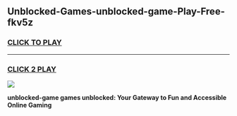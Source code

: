 
## Unblocked-Games-unblocked-game-Play-Free-fkv5z
<h3>
<a href="https://premium76.site?title=unblocked-game&ref=20M">CLICK TO PLAY</a></h3>
<hr>

<h3>
<a href="https://premium76.site?title=unblocked-game&ref=20M">CLICK 2 PLAY</a>
  
</h3>

<a href="https://premium76.site?title=unblocked-game&ref=19M"><img src="https://clearcache.store/games.png"></a>


**unblocked-game games unblocked: Your Gateway to Fun and Accessible Online Gaming**
